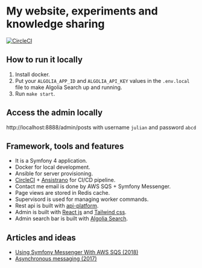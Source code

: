 # My website, experiments and knowledge sharing
[![CircleCI](https://circleci.com/gh/liweiyi88/julianli/tree/master.svg?style=svg)](https://circleci.com/gh/liweiyi88/julianli/tree/master)

## How to run it locally
1. Install docker.
2. Put your `ALGOLIA_APP_ID` and `ALGOLIA_API_KEY` values in the `.env.local` file to make Algolia Search up and running.
3. Run `make start`.

## Access the admin locally
http://localhost:8888/admin/posts with username `julian` and password `abcd`

## Framework, tools and features
* It is a Symfony 4 application.
* Docker for local development.
* Ansible for server provisioning.
* [CircleCI](https://circleci.com/) + [Ansistrano](https://github.com/ansistrano/deploy) for CI/CD pipeline.
* Contact me email is done by AWS SQS + Symfony Messenger.
* Page views are stored in Redis cache.
* Supervisord is used for managing worker commands.
* Rest api is built with [api-platform](https://api-platform.com/).
* Admin is built with [React js](https://reactjs.org/) and [Tailwind css](https://tailwindcss.com/).
* Admin search bar is built with [Algolia Search](https://www.algolia.com/).
## Articles and ideas
* [Using Symfony Messenger With AWS SQS (2018)](http://julianli.co/posts/symfony-messenger-with-sqs)
* [Asynchronous messaging (2017)](https://medium.com/@weiyi.li713/integrate-web-application-with-external-systems-by-using-message-queue-ac201469c02d) 
